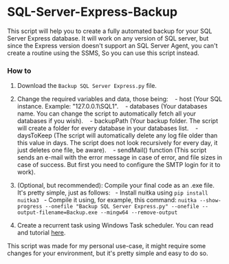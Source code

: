 # SQL-Server-Express-Backup

This script will help you to create a fully automated backup for your SQL Server Express database.
It will work on any version of SQL server, but since the Express version doesn't support an SQL Server Agent, you can't create a routine using the SSMS, So you can use this script instead.


### How to

1. Download the `Backup SQL Server Express.py` file.
2. Change the required variables and data, those being:
   - host (Your SQL instance. Example: "127.0.0.1\\SQL1".
   - databases (Your databases name. You can change the script to automatically fetch all your databases if you wish).
   - backupPath (Your backup folder. The script will create a folder for every database in your databases list.
   - daysToKeep (The script will automatically delete any log file older than this value in days. The script does not look recursively for every day, it just deletes one file, be aware).
   - sendMail() function (This script sends an e-mail with the error message in case of error, and file sizes in case of success. But first you need to configure the SMTP login for it to work).
  
3. (Optional, but recommended): Compile your final code as an .exe file. It's pretty simple, just as follows:
  - Install nuitka using `pip install nuitka3`
  - Compile it using, for example, this command: `nuitka --show-progress --onefile "Backup SQL Server Express.py" --onefile --output-filename=Backup.exe --mingw64 --remove-output`

4. Create a recurrent task using Windows Task scheduler. You can read and tutorial [here](https://www.windowscentral.com/how-create-automated-task-using-task-scheduler-windows-10).

This script was made for my personal use-case, it might require some changes for your environment, but it's pretty simple and easy to do so.

